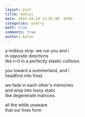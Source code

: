 ```yaml
---
layout: post
title: möbius
date: 2019-04-24 12:01:00 -0700
categories: poetry
math: true
comments: true
author: Aaron
---
```



a möbius strip. we run you and i  
in opposite directions  
like t>0 in a perfectly elastic collision.  

you toward a summerland, and i  
headfirst into frost.  

we fade in each other's memories  
and wisp into lossy static  
like degenerate matrices.  

all the while unaware  
that our lives form  